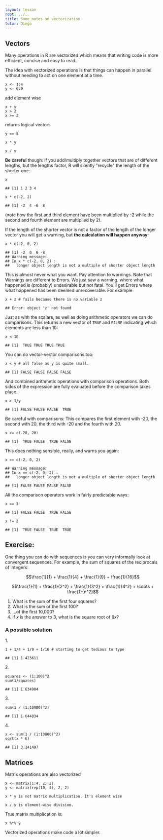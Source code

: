 ```yaml
---
layout: lesson
root: ../..
title: Some notes on vectorization
tutor: Diego
---
```


## Vectors

Many operations in R are vectorized which means that writing code is more efficient, concise and easy to read.

The idea with vectorized operations is that things can happen in parallel without needing to act on one element at a time.

```
x <- 1:4
y <- 6:9
```

add element wise

```
x + y
x > 2
x >= 2
```
returns logical vectors

```
y == 8

x * y

x / y
```

**Be careful** though: if you add/multiply together vectors that are of different lengths, but the lengths factor, R will silently "recycle" the length of the shorter one:

```
x
```

```
## [1] 1 2 3 4
```

```
x * c(-2, 2)
```

```
## [1] -2  4 -6  8
```

(note how the first and third element have been multiplied by -2 while the second and fourth element are multiplied by 2).

If the length of the shorter vector is not a factor of the length of the longer vector you will get a warning, but **the calculation will happen anyway**:

```
x * c(-2, 0, 2)
```

```
## [1] -2  0  6 -8
## Warning message:
## In x * c(-2, 0, 2) :
##   longer object length is not a multiple of shorter object length
```

This is almost never what you want. Pay attention to warnings. Note that Warnings are different to Errors. We just saw a warning, where what happened is (probably) undesirable but not fatal. You'll get Errors where what happened has been deemed unrecoverable. For example

```
x + z # fails because there is no variable z
```

```
## Error: object 'z' not found
```

Just as with the scalars, as well as doing arithmetic operators we can do comparisons. This returns a new vector of `TRUE` and `FALSE` indicating which elements are less than 10:

```
x < 10
```

```
## [1]  TRUE TRUE TRUE TRUE
```

You can do vector-vector comparisons too:

```
x < y # all false as y is quite small.
```

```
## [1] FALSE FALSE FALSE FALSE
```

And combined arithmetic operations with comparison operations. Both sides of the expression are fully evaluated before the comparison takes place.

```
x > 1/y
```

```
## [1] FALSE FALSE FALSE  TRUE
```

Be careful with comparisons: This compares the first element with -20, the second with 20, the third with -20 and the fourth with 20.

```
x >= c(-20, 20)
```

```
## [1]  TRUE FALSE  TRUE FALSE
```

This does nothing sensible, really, and warns you again:

```
x == c(-2, 0, 2)
```

```
## Warning message:
## In x == c(-2, 0, 2) :
##   longer object length is not a multiple of shorter object length
```

```
## [1] FALSE FALSE FALSE FALSE
```

All the comparison operators work in fairly predictable ways:

```
x == 3
```

```
## [1] FALSE FALSE  TRUE FALSE
```

```
x != 2
```

```
## [1]  TRUE FALSE  TRUE  TRUE
```

## Exercise:

One thing you can do with sequences is you can very informally look at convergent sequences. For example, the sum of squares of the reciprocals of integers:

$$\frac{1}{1} + \frac{1}{4} + \frac{1}{9} + \frac{1}{16}$$

$$\frac{1}{1} + \frac{1}{2^2} + \frac{1}{3^2} + \frac{1}{4^2} +
\cdots + \frac{1}{n^2}$$

1. What is the sum of the first four squares?
2. What is the sum of the first 100?
3. ...of the first 10,000?
4. if $x$ is the answer to 3, what is the square root of $6x$?

### A possible solution

1\.

```
1 + 1/4 + 1/9 + 1/16 # starting to get tedious to type
```

```
## [1] 1.423611
```

2\.

```
squares <- (1:100)^2
sum(1/squares)
```

```
## [1] 1.634984
```

3\.

```
sum(1 / (1:10000)^2)
```

```
## [1] 1.644834
```

4\.

```
x <- sum(1 / (1:10000)^2)
sqrt(x * 6)
```

```
## [1] 3.141497
```

## Matrices

Matrix operations are also vectorized

```
x <- matrix(1:4, 2, 2)
y <- matrix(rep(10, 4), 2, 2)

x * y is not matrix multiplication. It's element wise

x / y is element-wise division.
```

True matrix multiplication is:

```
x %*% y
```

Vectorized operations make code a lot simpler.
